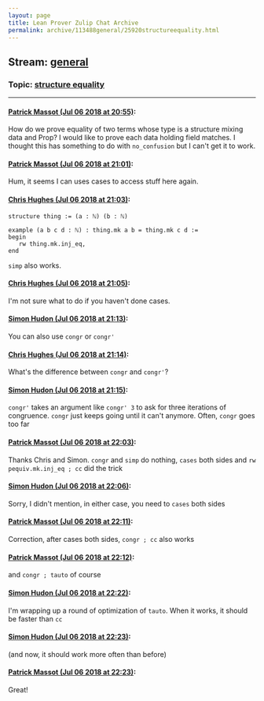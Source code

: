 ```yaml
---
layout: page
title: Lean Prover Zulip Chat Archive 
permalink: archive/113488general/25920structureequality.html
---
```


## Stream: [general](index.html)
### Topic: [structure equality](25920structureequality.html)

---

#### [Patrick Massot (Jul 06 2018 at 20:55)](https://leanprover.zulipchat.com/#narrow/stream/113488-general/topic/structure%20equality/near/129218426):
How do we prove equality of two terms whose type is a structure mixing data and Prop? I would like to prove each data holding field matches. I thought this has something to do with `no_confusion` but I can't get it to work.

#### [Patrick Massot (Jul 06 2018 at 21:01)](https://leanprover.zulipchat.com/#narrow/stream/113488-general/topic/structure%20equality/near/129218697):
Hum, it seems I can uses cases to access stuff here again.

#### [Chris Hughes (Jul 06 2018 at 21:03)](https://leanprover.zulipchat.com/#narrow/stream/113488-general/topic/structure%20equality/near/129218843):
```lean
structure thing := (a : ℕ) (b : ℕ) 

example (a b c d : ℕ) : thing.mk a b = thing.mk c d :=
begin
   rw thing.mk.inj_eq,
end
```

`simp` also works.

#### [Chris Hughes (Jul 06 2018 at 21:05)](https://leanprover.zulipchat.com/#narrow/stream/113488-general/topic/structure%20equality/near/129218950):
I'm not sure what to do if you haven't done cases.

#### [Simon Hudon (Jul 06 2018 at 21:13)](https://leanprover.zulipchat.com/#narrow/stream/113488-general/topic/structure%20equality/near/129219284):
You can also use `congr` or `congr'`

#### [Chris Hughes (Jul 06 2018 at 21:14)](https://leanprover.zulipchat.com/#narrow/stream/113488-general/topic/structure%20equality/near/129219344):
What's the difference between `congr` and `congr'`?

#### [Simon Hudon (Jul 06 2018 at 21:15)](https://leanprover.zulipchat.com/#narrow/stream/113488-general/topic/structure%20equality/near/129219395):
`congr'` takes an argument like `congr' 3` to ask for three iterations of congruence. `congr` just keeps going until it can't anymore. Often, `congr` goes too far

#### [Patrick Massot (Jul 06 2018 at 22:03)](https://leanprover.zulipchat.com/#narrow/stream/113488-general/topic/structure%20equality/near/129221654):
Thanks Chris and Simon. `congr` and `simp` do nothing, `cases` both sides and `rw pequiv.mk.inj_eq ; cc` did the trick

#### [Simon Hudon (Jul 06 2018 at 22:06)](https://leanprover.zulipchat.com/#narrow/stream/113488-general/topic/structure%20equality/near/129221846):
Sorry, I didn't mention, in either case, you need to `cases` both sides

#### [Patrick Massot (Jul 06 2018 at 22:11)](https://leanprover.zulipchat.com/#narrow/stream/113488-general/topic/structure%20equality/near/129222086):
Correction, after cases both sides, `congr ; cc` also works

#### [Patrick Massot (Jul 06 2018 at 22:12)](https://leanprover.zulipchat.com/#narrow/stream/113488-general/topic/structure%20equality/near/129222164):
and `congr ; tauto` of course

#### [Simon Hudon (Jul 06 2018 at 22:22)](https://leanprover.zulipchat.com/#narrow/stream/113488-general/topic/structure%20equality/near/129222707):
I'm wrapping up a round of optimization of `tauto`. When it works, it should be faster than `cc`

#### [Simon Hudon (Jul 06 2018 at 22:23)](https://leanprover.zulipchat.com/#narrow/stream/113488-general/topic/structure%20equality/near/129222733):
(and now, it should work more often than before)

#### [Patrick Massot (Jul 06 2018 at 22:23)](https://leanprover.zulipchat.com/#narrow/stream/113488-general/topic/structure%20equality/near/129222738):
Great!

